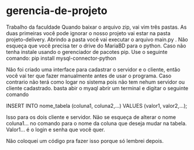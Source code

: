 # gerencia-de-projeto
Trabalho da faculdade
Quando baixar o arquivo zip, vai vim três pastas.
As duas primeiras você pode ignorar o nosso projeto vai estar na pasta  projeto-delivery.
Abrindo a pasta você vai executar o arquivo main.py .
Não esqueça que você precisa ter o drive do MariaBD para o python.
Caso não tenha instale usando o gerenciador de pacotes pip.
Use o seguinte comando:
  pip install mysql-connector-python
  
 Não foi criado uma interface para cadastrar o servidor e o cliente, então você vai ter que fazer manualmente antes de usar o programa.
 Caso contrario não terá como logar no sistema pois não tem nehum servidor ou cliente cadastrado.
 basta abir o myaql abrir um terminal e digitar o seguinte comando
 
  INSERT INTO nome_tabela (coluna1, coluna2,...)
  VALUES (valor1, valor2,...);
  
  Isso para os dois cliente e servidor. Não se esqueça de alterar o nome coluna1... no comando para o nome da coluna que deseja mudar na tabela.
  Valor1... é o login e senha que você quer.
  
  Não coloquei um código pra fazer isso porque só lembrei depois.
